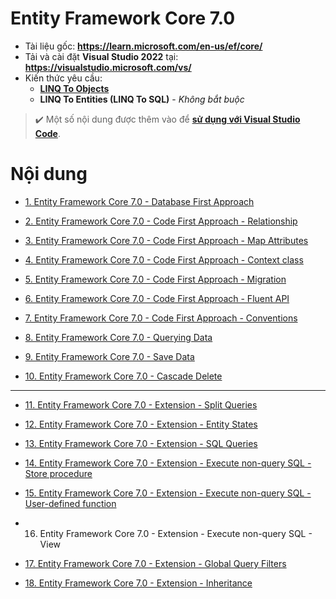 # Entity Framework Core 7.0

* Tài liệu gốc: **https://learn.microsoft.com/en-us/ef/core/**
* Tải và cài đặt **Visual Studio 2022** tại: **https://visualstudio.microsoft.com/vs/**
* Kiến thức yêu cầu:
    * [**LINQ To Objects**](https://github.com/toabaobutchi/language-intergrated-query)
    * **LINQ To Entities (LINQ To SQL)** - *Không bắt buộc*

> ✔️ Một số nội dung được thêm vào để [**sử dụng với Visual Studio Code**](https://github.com/hoaiandnd/aps.net-core-web-api-vscode).

# Nội dung

* [1. Entity Framework Core 7.0 - Database First Approach](/efcore7_001_database_first_approach.md)

* [2. Entity Framework Core 7.0 - Code First Approach - Relationship](/efcore7_002_code_first_approach_relationship.md)

* [3. Entity Framework Core 7.0 - Code First Approach - Map Attributes](/efcore7_003_code_first_approach_map_attributes.md)

* [4. Entity Framework Core 7.0 - Code First Approach - Context class](/efcore7_004_code_first_approach_context_class.md)

* [5. Entity Framework Core 7.0 - Code First Approach - Migration](/efcore7_005_code_first_approach_migration.md)

* [6. Entity Framework Core 7.0 - Code First Approach - Fluent API](/6_efcore7_code_first_approach_fluent_api.md)

* [7. Entity Framework Core 7.0 - Code First Approach - Conventions](/7_efcore7_code_first_approach_conventions.md)

* [8. Entity Framework Core 7.0 - Querying Data](/8_efcore7_querying_data.md)

* [9. Entity Framework Core 7.0 - Save Data](/9_efcore7_save_data.md)

* [10. Entity Framework Core 7.0 - Cascade Delete](/10_efcore7_cascade_delete.md)

---

* [11. Entity Framework Core 7.0 - Extension - Split Queries](/efcore7_011x_split_queries.md)

* [12. Entity Framework Core 7.0 - Extension - Entity States](/efcore7_012x_entity_states.md)

* [13. Entity Framework Core 7.0 - Extension - SQL Queries](/efcore7_013x_sql_queries.md)

* [14. Entity Framework Core 7.0 - Extension - Execute non-query SQL - Store procedure](/efcore7_014x_execute_sql_store_procedure.md)

* [15. Entity Framework Core 7.0 - Extension - Execute non-query SQL - User-defined function](/efcore7_015x_execute_sql_user_defined_function.md)

* 16. Entity Framework Core 7.0 - Extension - Execute non-query SQL - View

* [17. Entity Framework Core 7.0 - Extension - Global Query Filters](/efcore7_017x_global_query_filters.md)

* [18. Entity Framework Core 7.0 - Extension - Inheritance](/efcore7_018x_inheritance.md)
